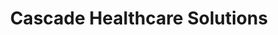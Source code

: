 ---
title: "Cascade Healthcare Solutions"
url: /tukwila/cascade-healthcare-solutions/
shop: medical supply
---